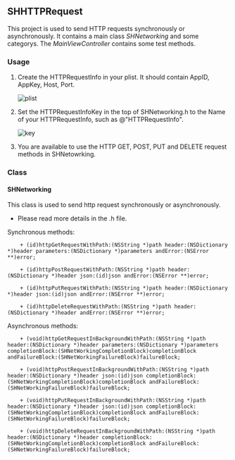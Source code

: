 ## SHHTTPRequest
This project is used to send HTTP requests synchronously or asynchronously. It contains a main class _SHNetworking_ and some categorys. The _MainViewController_ contains some test methods.

### Usage
1. Create the HTTPRequestInfo in your plist. It should contain AppID, AppKey, Host, Port.

	![plist](https://raw2.github.com/ShengHuaWu/SHHTTPRequest/master/SHHTTPRequest/ScreenShot/plist.png)

2. Set the HTTPRequestInfoKey in the top of SHNetworking.h to the Name of your HTTPRequestInfo, such as @"HTTPRequestInfo".

	![key](https://raw2.github.com/ShengHuaWu/SHHTTPRequest/master/SHHTTPRequest/ScreenShot/key.png)

3. You are available to use the HTTP GET, POST, PUT and DELETE request methods in SHNetowrking.

### Class
#### SHNetworking
This class is used to send http request synchronously or asynchronously.

* Please read more details in the .h file.

Synchronous methods:

		+ (id)httpGetRequestWithPath:(NSString *)path header:(NSDictionary *)header parameters:(NSDictionary *)parameters andError:(NSError **)error;

		+ (id)httpPostRequestWithPath:(NSString *)path header:(NSDictionary *)header json:(id)json andError:(NSError **)error;

		+ (id)httpPutRequestWithPath:(NSString *)path header:(NSDictionary *)header json:(id)json andError:(NSError **)error;

		+ (id)httpDeleteRequestWithPath:(NSString *)path header:(NSDictionary *)header andError:(NSError **)error;

Asynchronous methods:

		+ (void)httpGetRequestInBackgroundWithPath:(NSString *)path header:(NSDictionary *)header parameters:(NSDictionary *)parameters completionBlock:(SHNetWorkingCompletionBlock)completionBlock andFailureBlock:(SHNetWorkingFailureBlock)failureBlock;

		+ (void)httpPostRequestInBackgroundWithPath:(NSString *)path header:(NSDictionary *)header json:(id)json completionBlock:(SHNetWorkingCompletionBlock)completionBlock andFailureBlock:(SHNetWorkingFailureBlock)failureBlock;

		+ (void)httpPutRequestInBackgroundWithPath:(NSString *)path header:(NSDictionary *)header json:(id)json completionBlock:(SHNetWorkingCompletionBlock)completionBlock andFailureBlock:(SHNetWorkingFailureBlock)failureBlock;

		+ (void)httpDeleteRequestInBackgroundWithPath:(NSString *)path header:(NSDictionary *)header completionBlock:(SHNetWorkingCompletionBlock)completionBlock andFailureBlock:(SHNetWorkingFailureBlock)failureBlock;